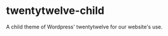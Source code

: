 twentytwelve-child
==================

A child theme of Wordpress' twentytwelve for our website's use.
